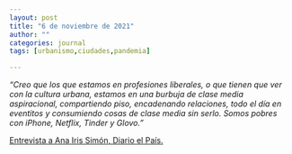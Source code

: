 ```yaml
---
layout: post
title: "6 de noviembre de 2021"
author: ""
categories: journal
tags: [urbanismo,ciudades,pandemia]

---
```




*“Creo que los que estamos en profesiones liberales, o que tienen que ver con la cultura urbana, estamos en una burbuja de clase media aspiracional, compartiendo piso, encadenando relaciones, todo el día en eventitos y consumiendo cosas de clase media sin serlo. Somos pobres con iPhone, Netflix, Tinder y Glovo.”*

[Entrevista a Ana Iris Simón, Diario el País.](https://elpais.com/cultura/2021-04-11/ana-iris-simon-me-fui-de-madrid-porque-no-era-mi-sitio-no-quiero-ser-una-adolescente-de-30-anos.html)

